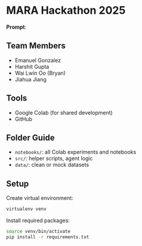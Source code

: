 # MARA Hackathon 2025

**Prompt**: 

## Team Members
- Emanuel Gonzalez
- Harshit Gupta
- Wai Lwin Oo (Bryan)
- Jiahua Jiang

## Tools
- Google Colab (for shared development)
- GitHub  


## Folder Guide
- `notebooks/`: all Colab experiments and notebooks
- `src/`: helper scripts, agent logic
- `data/`: clean or mock datasets

## Setup
Create virtual environment:

```bash
virtualenv venv
```

Install required packages:

```bash
source venv/bin/activate
pip install -r requirements.txt
```

